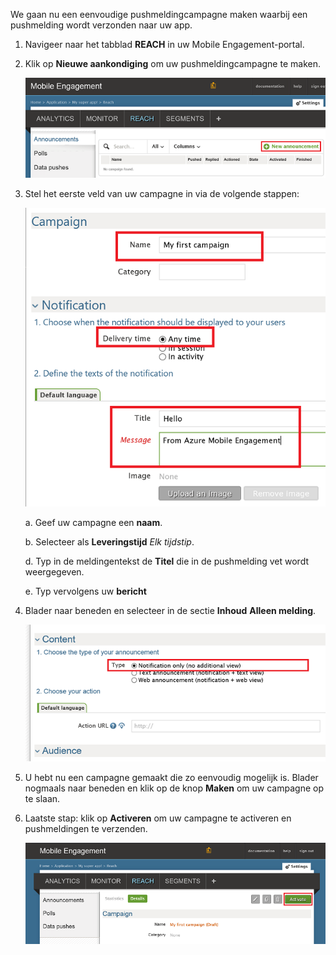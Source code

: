 We gaan nu een eenvoudige pushmeldingcampagne maken waarbij een pushmelding wordt verzonden naar uw app.

1. Navigeer naar het tabblad **REACH** in uw Mobile Engagement-portal.

2. Klik op **Nieuwe aankondiging** om uw pushmeldingcampagne te maken.

    ![](./media/mobile-engagement-windows-push-campaign/new-announcement.png)

3. Stel het eerste veld van uw campagne in via de volgende stappen:

    ![](./media/mobile-engagement-windows-push-campaign/campaign-first-params.png)

    a. Geef uw campagne een **naam**.

    b. Selecteer als **Leveringstijd** *Elk tijdstip*.

    d. Typ in de meldingentekst de **Titel** die in de pushmelding vet wordt weergegeven.

    e. Typ vervolgens uw **bericht**

4. Blader naar beneden en selecteer in de sectie **Inhoud** **Alleen melding**.

    ![](./media/mobile-engagement-windows-push-campaign/campaign-content.png)

5. U hebt nu een campagne gemaakt die zo eenvoudig mogelijk is. Blader nogmaals naar beneden en klik op de knop **Maken** om uw campagne op te slaan.

6. Laatste stap: klik op **Activeren** om uw campagne te activeren en pushmeldingen te verzenden.

    ![](./media/mobile-engagement-windows-push-campaign/campaign-activate.png)

 


<!--HONumber=Aug16_HO4-->


